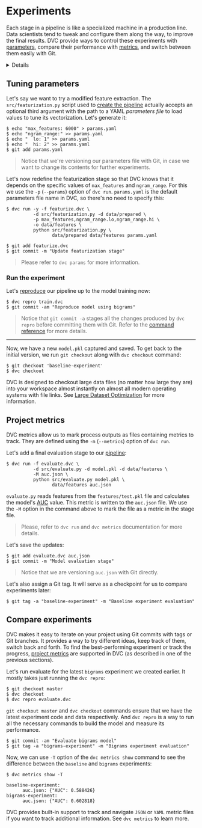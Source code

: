 # Experiments

Each stage in a pipeline is like a specialized machine in a production line.
Data scientists tend to tweak and configure them along the way, to improve the
final results. DVC provide ways to control these experiments with
[parameters](/doc/command-reference/params), compare their performance with
[metrics](#project-metrics), and switch between them easily with Git.

<details>

### 👉 Expand to prepare the project

Get the sample project from Github with:

```dvc
$ git clone https://github.com/iterative/example-get-started
$ cd example-get-started
$ git checkout '7-ml-pipeline'
$ dvc pull
```

</details>

## Tuning parameters

Let's say we want to try a modified feature extraction. The
`src/featurization.py` script used to
[create the pipeline](/doc/tutorials/get-started/data-pipelines#dependency-graphs-dags)
actually accepts an optional third argument with the path to a YAML _parameters
file_ to load values to tune its vectorization. Let's generate it:

```dvc
$ echo "max_features: 6000" > params.yaml
$ echo "ngram_range:" >> params.yaml
$ echo "  lo: 1" >> params.yaml
$ echo "  hi: 2" >> params.yaml
$ git add params.yaml
```

> Notice that we're versioning our parameters file with Git, in case we want to
> change its contents for further experiments.

Let's now redefine the featurization stage so that DVC knows that it depends on
the specific values of `max_features` and `ngram_range`. For this we use the
`-p` (`--params`) option of `dvc run`. `params.yaml` is the default parameters
file name in DVC, so there's no need to specify this:

```dvc
$ dvc run -y -f featurize.dvc \
          -d src/featurization.py -d data/prepared \
          -p max_features,ngram_range.lo,ngram_range.hi \
          -o data/features \
          python src/featurization.py \
                 data/prepared data/features params.yaml

$ git add featurize.dvc
$ git commit -m "Update featurization stage"
```

> Please refer to `dvc params` for more information.

### Run the experiment

Let's [reproduce](/doc/tutorials/get-started/data-pipelines#reproduce) our
pipeline up to the model training now:

```dvc
$ dvc repro train.dvc
$ git commit -am "Reproduce model using bigrams"
```

> Notice that `git commit -a` stages all the changes produced by `dvc repro`
> before committing them with Git. Refer to the
> [command reference](https://git-scm.com/docs/git-commit#Documentation/git-commit.txt--a)
> for more details.

---

Now, we have a new `model.pkl` captured and saved. To get back to the initial
version, we run `git checkout` along with `dvc checkout` command:

```dvc
$ git checkout 'baseline-experiment'
$ dvc checkout
```

DVC is designed to checkout large data files (no matter how large they are) into
your <abbr>workspace</abbr> almost instantly on almost all modern operating
systems with file links. See
[Large Dataset Optimization](/doc/user-guide/large-dataset-optimization) for
more information.

## Project metrics

DVC metrics allow us to mark process outputs as files containing metrics to
track. They are defined using the `-m` (`--metrics`) option of `dvc run`.

Let's add a final evaluation stage to our
[pipeline](/doc/tutorials/get-started/data-pipelines#dependency-graphs-dags):

```dvc
$ dvc run -f evaluate.dvc \
          -d src/evaluate.py -d model.pkl -d data/features \
          -M auc.json \
          python src/evaluate.py model.pkl \
                 data/features auc.json
```

`evaluate.py` reads features from the `features/test.pkl` file and calculates
the model's
[AUC](https://towardsdatascience.com/understanding-auc-roc-curve-68b2303cc9c5)
value. This metric is written to the `auc.json` file. We use the `-M` option in
the command above to mark the file as a metric in the stage file.

> Please, refer to `dvc run` and `dvc metrics` documentation for more details.

Let's save the updates:

```dvc
$ git add evaluate.dvc auc.json
$ git commit -m "Model evaluation stage"
```

> Notice that we are versioning `auc.json` with Git directly.

Let's also assign a Git tag. It will serve as a checkpoint for us to compare
experiments later:

```dvc
$ git tag -a "baseline-experiment" -m "Baseline experiment evaluation"
```

## Compare experiments

DVC makes it easy to iterate on your project using Git commits with tags or Git
branches. It provides a way to try different ideas, keep track of them, switch
back and forth. To find the best-performing experiment or track the progress,
[project metrics](/doc/command-reference/metrics) are supported in DVC (as
described in one of the previous sections).

Let's run evaluate for the latest `bigrams` experiment we created earlier. It
mostly takes just running the `dvc repro`:

```dvc
$ git checkout master
$ dvc checkout
$ dvc repro evaluate.dvc
```

`git checkout master` and `dvc checkout` commands ensure that we have the latest
experiment code and data respectively. And `dvc repro` is a way to run all the
necessary commands to build the model and measure its performance.

```dvc
$ git commit -am "Evaluate bigrams model"
$ git tag -a "bigrams-experiment" -m "Bigrams experiment evaluation"
```

Now, we can use `-T` option of the `dvc metrics show` command to see the
difference between the `baseline` and `bigrams` experiments:

```dvc
$ dvc metrics show -T

baseline-experiment:
      auc.json: {"AUC": 0.588426}
bigrams-experiment:
      auc.json: {"AUC": 0.602818}
```

DVC provides built-in support to track and navigate `JSON` or `YAML` metric
files if you want to track additional information. See `dvc metrics` to learn
more.
